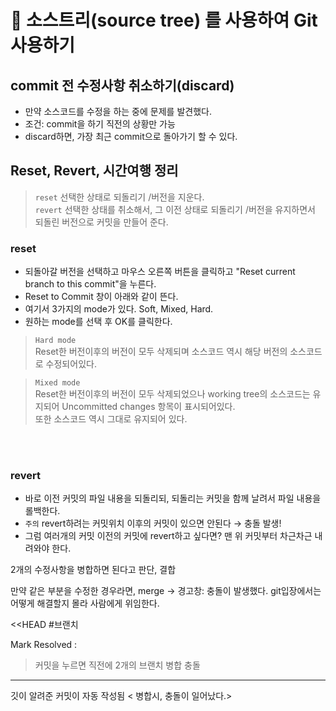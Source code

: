 # 📌 소스트리(source tree) 를 사용하여 Git 사용하기
## commit 전 수정사항 취소하기(discard)
+ 만약 소스코드를 수정을 하는 중에 문제를 발견했다.
+ 조건: commit을 하기 직전의 상황만 가능
+ discard하면, 가장 최근 commit으로 돌아가기 할 수 있다.


## Reset, Revert, 시간여행 정리
> `reset` 선택한 상태로 되돌리기 /버전을 지운다. <br> 
> `revert` 선택한 상태를 취소해서, 그 이전 상태로 되돌리기 /버전을 유지하면서 되돌린 버전으로 커밋을 만들어 준다.

### reset
+ 되돌아갈 버전을 선택하고 마우스 오른쪽 버튼을 클릭하고 "Reset current branch  to this commit"을 누른다.
+ Reset to Commit 창이 아래와 같이 뜬다. 
+ 여기서 3가지의 mode가 있다. Soft, Mixed, Hard.
+ 원하는 mode를 선택 후 OK를 클릭한다.

> `Hard mode` <br> Reset한 버전이후의 버전이 모두 삭제되며 소스코드 역시 해당 버전의 소스코드로 수정되어있다.

> `Mixed mode` <br> Reset한 버전이후의 버전이 모두 삭제되었으나 working tree의 소스코드는 유지되어 Uncommitted changes 항목이 표시되어있다. <br> 또한 소스코드 역시 그대로 유지되어 있다.

<br> <br>

### revert 
+ 바로 이전 커밋의 파일 내용을 되돌리되, 되돌리는 커밋을 함께 날려서 파일 내용을 롤백한다.
+ `주의` revert하려는 커밋위치 이후의 커밋이 있으면 안된다 → 충돌 발생!
+ 그럼 여러개의 커밋 이전의 커밋에 revert하고 싶다면?  맨 위 커밋부터 차근차근 내려와야 한다.





2개의 수정사항을 병합하면 된다고 판단,
결합

만약 같은 부분을 수정한 경우라면,
merge ->
경고창: 충돌이 발생했다.
git입장에서는 어떻게 해결할지 몰라 사람에게 위임한다.

<<HEAD  #브랜치


Mark Resolved : 



> 커밋을 누르면
직전에 2개의 브랜치 병합
충돌
----
깃이 알려준 커밋이 자동 작성됨
< 병합시, 충돌이 일어났다.>
